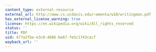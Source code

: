 ```yaml
---
content_type: external-resource
external_url: http://www.cs.ucdavis.edu/~amenta/w10/writingman.pdf
has_external_license_warning: true
license: https://en.wikipedia.org/wiki/All_rights_reserved
status: ''
title: PDF
uid: 477a2fbe-e3c0-4686-be67-fe5c1743cacf
wayback_url: ''
---
```

